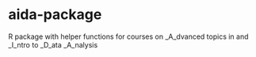 # aida-package
R package with helper functions for courses on _A_dvanced topics in and _I_ntro to _D_ata _A_nalysis
